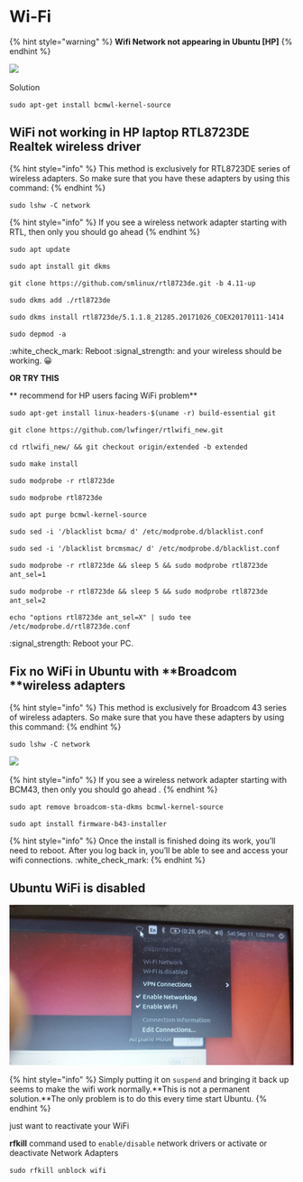 # Wi-Fi

{% hint style="warning" %}
&#x20;**Wifi Network not appearing in Ubuntu \[HP]**
{% endhint %}

![](../.gitbook/assets/15178-women-no-internet-wifi-off-data-off.gif)

Solution

```
sudo apt-get install bcmwl-kernel-source 
```

## WiFi not working in HP laptop RTL8723DE Realtek wireless driver

{% hint style="info" %}
This method is exclusively for RTL8723DE series of wireless adapters. So make sure that you have these adapters by using this command:
{% endhint %}

```
sudo lshw -C network
```

{% hint style="info" %}
If you see a wireless network adapter starting with RTL, then only you should go ahead
{% endhint %}

```
sudo apt update
```

```
sudo apt install git dkms
```

```
git clone https://github.com/smlinux/rtl8723de.git -b 4.11-up
```

```
sudo dkms add ./rtl8723de
```

```
sudo dkms install rtl8723de/5.1.1.8_21285.20171026_COEX20170111-1414
```

```
sudo depmod -a
```

:white\_check\_mark: Reboot :signal\_strength: and your wireless should be working. :grinning:&#x20;

**OR TRY THIS**

** recommend for HP users facing WiFi problem**

```
sudo apt-get install linux-headers-$(uname -r) build-essential git
```

```
git clone https://github.com/lwfinger/rtlwifi_new.git
```

```
cd rtlwifi_new/ && git checkout origin/extended -b extended
```

```
sudo make install
```

```
sudo modprobe -r rtl8723de
```

```
sudo modprobe rtl8723de
```

```
sudo apt purge bcmwl-kernel-source
```

```
sudo sed -i '/blacklist bcma/ d' /etc/modprobe.d/blacklist.conf
```

```
sudo sed -i '/blacklist brcmsmac/ d' /etc/modprobe.d/blacklist.conf
```

```
sudo modprobe -r rtl8723de && sleep 5 && sudo modprobe rtl8723de ant_sel=1
```

```
sudo modprobe -r rtl8723de && sleep 5 && sudo modprobe rtl8723de ant_sel=2
```

```
echo "options rtl8723de ant_sel=X" | sudo tee /etc/modprobe.d/rtl8723de.conf
```

:signal\_strength: Reboot your PC.

## &#x20;Fix no WiFi in Ubuntu with **Broadcom **wireless adapters

{% hint style="info" %}
This method is exclusively for Broadcom 43 series of wireless adapters. So make sure that you have these adapters by using this command:
{% endhint %}

```
sudo lshw -C network
```

![](../.gitbook/assets/20210705\_162317.jpg)

{% hint style="info" %}
If you see a wireless network adapter starting with BCM43, then only you should go ahead .
{% endhint %}

```
sudo apt remove broadcom-sta-dkms bcmwl-kernel-source
```

```
sudo apt install firmware-b43-installer
```

{% hint style="info" %}
Once the install is finished doing its work, you’ll need to reboot. After you log back in, you’ll be able to see and access your wifi connections. :white\_check\_mark:&#x20;
{% endhint %}

## Ubuntu WiFi is disabled

![](../.gitbook/assets/wifiissue.jpg)

{% hint style="info" %}
Simply putting it on `suspend` and bringing it back up seems to make the wifi work normally.**This is not a permanent solution.**The only problem is to do this every time  start Ubuntu.
{% endhint %}

just want to reactivate your WiFi

**rfkill** command used to `enable/disable` network drivers or activate or deactivate Network Adapters

```
sudo rfkill unblock wifi
```
